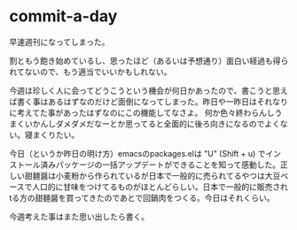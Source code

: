 commit-a-day
============


早速週刊になってしまった。

割ともう飽き始めているし、思ったほど（あるいは予想通り）面白い経過も得られてないので、もう適当でいいかもしれない。

今週は珍しく人に会ってどうこうという機会が何日かあったので、書こうと思えば書く事はあるはずなのだけど面倒になってしまった。昨日や一昨日はそれなりに考えてた事があったはずなのにこの機能してなさよ。
何か色々終わらんしうまくいかんしダメダメだなーとか思ってると全面的に後ろ向きになるのでよくない。寝まくりたい。

今日（というか昨日の明け方）emacsのpackages.elは "U" (Shift + u) でインストール済みパッケージの一括アップデートができることを知って感動した。正しい甜麺醤は小麦粉から作られているが日本で一般的に売られてるやつは大豆ベースで人口的に甘味をつけてるものがほとんどらしい。日本で一般的に販売されtる方の甜麺醤を買ってきたのであとで回鍋肉をつくる。今日はそれくらい。

今週考えた事はまた思い出したら書く。
